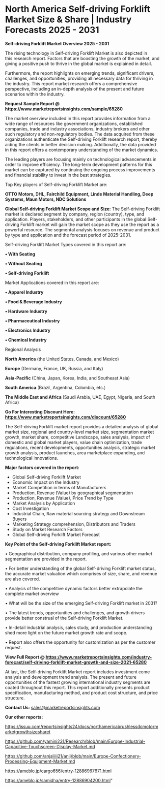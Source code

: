 # North America Self-driving Forklift Market Size & Share | Industry Forecasts 2025 - 2031

<Strong> Self-driving Forklift Market Overview 2025 - 2031</strong>

The rising technology in Self-driving Forklift Market is also depicted in this research report. Factors that are boosting the growth of the market, and giving a positive push to thrive in the global market is explained in detail.

Furthermore, the report highlights on emerging trends, significant drivers, challenges, and opportunities, providing all necessary data for thriving in the industry. This report market research offers a comprehensive perspective, including an in-depth analysis of the present and future scenarios within the industry.

<strong>Request Sample Report @ <a href=https://www.marketreportsinsights.com/sample/65280>https://www.marketreportsinsights.com/sample/65280</a></strong>

The market overview included in this report provides information from a wide range of resources like government organizations, established companies, trade and industry associations, industry brokers and other such regulatory and non-regulatory bodies. The data acquired from these organizations authenticate the Self-driving Forklift research report, thereby aiding the clients in better decision making. Additionally, the data provided in this report offers a contemporary understanding of the market dynamics.

The leading players are focusing mainly on technological advancements in order to improve efficiency. The long-term development patterns for this market can be captured by continuing the ongoing process improvements and financial stability to invest in the best strategies.

Top Key players of Self-driving Forklift Market are:

<strong>OTTO Motors, DHL, Fairchild Equipment, Linde Material Handling, Deep Systems, Maun Motors, NDC Solutions</strong>

<strong><b>Global Self-driving Forklift Market Scope and Size:</b></strong>
The Self-driving Forklift market is declared segment by company, region (country), type, and application. Players, stakeholders, and other participants in the global Self-driving Forklift market will gain the market scope as they use the report as a powerful resource. The segmental analysis focuses on revenue and product by type and application and the forecast period of 2025-2031.

Self-driving Forklift Market Types covered in this report are:

<strong>• With Seating

• Without Seating

• Self-driving Forklift</strong>

Market Applications covered in this report are:

<strong>• Apparel Industry

• Food & Beverage Industry

• Hardware Industry

• Pharmaceutical Industry

• Electronics Industry

• Chemical Industry</strong> 

Regional Analysis

<strong>North America</strong> (the United States, Canada, and Mexico)

<strong>Europe</strong> (Germany, France, UK, Russia, and Italy)

<strong>Asia-Pacific</strong> (China, Japan, Korea, India, and Southeast Asia)

<strong>South America</strong> (Brazil, Argentina, Colombia, etc.)

<strong>The Middle East and Africa</strong> (Saudi Arabia, UAE, Egypt, Nigeria, and South Africa)

<strong>Go For Interesting Discount Here: <a href=https://www.marketreportsinsights.com/discount/65280>https://www.marketreportsinsights.com/discount/65280</a></strong>

The Self-driving Forklift market report provides a detailed analysis of global market size, regional and country-level market size, segmentation market growth, market share, competitive Landscape, sales analysis, impact of domestic and global market players, value chain optimization, trade regulations, recent developments, opportunities analysis, strategic market growth analysis, product launches, area marketplace expanding, and technological innovations.

<strong><b>Major factors covered in the report:</b></strong>
<ul>
  <li>Global Self-driving Forklift Market </li>
  <li>Economic Impact on the Industry</li>
  <li>Market Competition in terms of Manufacturers</li>
  <li>Production, Revenue (Value) by geographical segmentation</li>
  <li>Production, Revenue (Value), Price Trend by Type</li>
  <li>Market Analysis by Application</li>
  <li>Cost Investigation</li>
  <li>Industrial Chain, Raw material sourcing strategy and Downstream Buyers</li>
  <li>Marketing Strategy comprehension, Distributors and Traders</li>
  <li>Study on Market Research Factors</li>
  <li>Global Self-driving Forklift Market Forecast</li>
</ul>

<strong><b>Key Point of the Self-driving Forklift Market report:</b></strong>

• Geographical distribution, company profiling, and various other market segmentation are provided in the report.

• For better understanding of the global Self-driving Forklift market status, the accurate market valuation which comprises of size, share, and revenue are also covered.

• Analysis of the competitive dynamic factors better extrapolate the complete market overview

• What will be the size of the emerging Self-driving Forklift market in 2031?

• The latest trends, opportunities and challenges, and growth drivers provide better construal of the Self-driving Forklift Market.

• In-detail industrial analysis, sales study, and production understanding shed more light on the future market growth rate and scope.

• Report also offers the opportunity for customization as per the customer request.

<strong><b>View Full Report @ <a href=https://www.marketreportsinsights.com/industry-forecast/self-driving-forklift-market-growth-and-size-2021-65280>https://www.marketreportsinsights.com/industry-forecast/self-driving-forklift-market-growth-and-size-2021-65280</a></b></strong>


At last, the Self-driving Forklift Market report includes investment come analysis and development trend analysis. The present and future opportunities of the fastest growing international industry segments are coated throughout this report. This report additionally presents product specification, manufacturing method, and product cost structure, and price structure.

<strong>Contact Us:</strong>
sales@marketreportsinsights.com

<strong>Our other reports:</strong>

<a href=https://issuu.com/reportsinsights24/docs/northamericabrushlessdcmotormarketgrowthsizesharet>https://issuu.com/reportsinsights24/docs/northamericabrushlessdcmotormarketgrowthsizesharet</a>

<a href=https://github.com/yamini231/Research/blob/main/Europe-Industrial-Capacitive-Touchscreen-Display-Market.md>https://github.com/yamini231/Research/blob/main/Europe-Industrial-Capacitive-Touchscreen-Display-Market.md</a>

<a href=https://github.com/anjaliiii21/anjj/blob/main/Europe-Confectionery-Processing-Equipment-Market.md>https://github.com/anjaliiii21/anjj/blob/main/Europe-Confectionery-Processing-Equipment-Market.md</a>

<a href=https://ameblo.jp/cargo656/entry-12886967671.html>https://ameblo.jp/cargo656/entry-12886967671.html</a>

<a href=https://ameblo.jp/samidha/entry-12886904200.html>https://ameblo.jp/samidha/entry-12886904200.html</a>"
